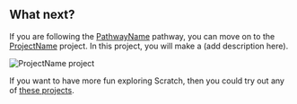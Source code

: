 ## What next?

If you are following the [PathwayName](https://projects.raspberrypi.org/en/raspberrypi/pathway-name) pathway, you can move on to the [ProjectName](https://projects.raspberrypi.org/en/projects/project-name) project. In this project, you will make a (add description here).

![ProjectName project](images/projectname-project.png)

If you want to have more fun exploring Scratch, then you could try out any of [these projects](https://projects.raspberrypi.org/en/projects?software%5B%5D=scratch&curriculum%5B%5D=%201).

<script src="https://aframe.io/releases/1.4.0/aframe.min.js"></script>
<a-scene style="width:500px; height:500px;" embedded>  
<a-sphere src="https://cdn.glitch.global/37fefce6-2707-4fb7-82c9-ebd28846b6f3/waves.png?v=1672838452919" animation="property: rotation; to: 0 360 0 360; loop: true; dur: 3000" position="-3 2 -10" radius="1"></a-sphere>
<a-sphere src="https://cdn.glitch.global/37fefce6-2707-4fb7-82c9-ebd28846b6f3/waves.png?v=1672838452919" animation="property: rotation; to: 0 360 0 360; loop: true; dur: 3000" position="0 2 -10" radius="1"></a-sphere>
<a-sphere src="https://cdn.glitch.global/37fefce6-2707-4fb7-82c9-ebd28846b6f3/waves.png?v=1672838452919" animation="property: rotation; to: 0 360 0 360; loop: true; dur: 3000" position="3 2 -10" radius="1"></a-sphere>
<a-sky color="#ECECEC"></a-sky>
<a-camera position="0 2 0" fov="50" touchenabled="false" wasd-controls-enabled="true" look-controls-enabled="false"></a-camera>
</a-scene> 
